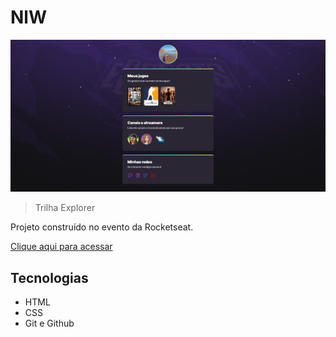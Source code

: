# NlW 

![preview](./.github/preview.png)

>Trilha Explorer

Projeto construído no evento da Rocketseat.

 [Clique aqui para acessar](https://github.com/Felipeenoronha/Nlw)


## Tecnologias

- HTML
- CSS
- Git e Github